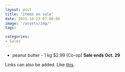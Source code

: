 ```yaml
---
layout: post
title: "Items on sale"
date: 2015-10-23 07:00:00
image: '/assets/img/'
tags:

categories:
- Sales
---
```




- peanut butter - 1 kg $2.99 (Co-op) **Sale ends Oct. 29**


Links can also be added. Like [this](http://google.ca).
